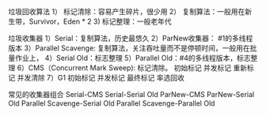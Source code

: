 垃圾回收算法
1） 标记清除：容易产生碎片，很少用
2） 复制算法：一般用在新生带，Survivor，Eden * 2
3)  标记整理：一般老年代

垃圾收集器
1）Serial：复制算法，历史最悠久
2）ParNew收集器： #1的多线程版本
3）Parallel Scavenge: 复制算法，关注吞吐量而不是停顿时间，一般用在批量作业上，
4）Serial Old：标志整理
5）Parallel Old：#4的多线程版本，标志整理
6）CMS（Concurrent Mark Sweep): 标记清除。
    初始标记
    并发标记
    重新标记
    并发清除
7）G1
    初始标记
    并发标记
    最终标记
    率选回收

常见的收集器组合
Serial-CMS
Serial-Serial Old
ParNew-CMS
ParNew-Serial Old
Parallel Scavenge-Serial Old
Parallel Scavenge-Parallel Old